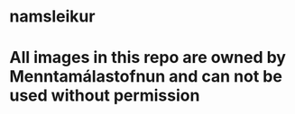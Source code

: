 # namsleikur 

# All images in this repo are owned by Menntamálastofnun and can not be used without permission
